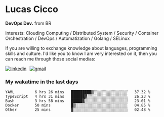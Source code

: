 # Lucas Cicco

**DevOps Dev.** from BR

Interests: Clouding Computing / Distributed System / Security / Container Orchestration / DevOps / Automatization / Golang / SELinux

If you are willing to exchange knowledge about languages, programming skills and culture. I'd like you to know I am very interested on it, then you can reach me through those social medias:

<div style="display: flex; align-items: center; gap: 10px;">
  <a href="https://www.linkedin.com/in/lucas-vitor-de-cicco" target="_blank">
    <img
      src="https://img.shields.io/badge/-LinkedIn-%230077B5?style=for-the-badge&logo=linkedin&logoColor=white"
      alt="linkedin"
      target="_blank" 
    />
  </a>
  <a href="mailto:lucasvitorx1@gmail.com">
      <img
        src="https://img.shields.io/badge/-Gmail-%23333?style=for-the-badge&logo=gmail&logoColor=white"
        alt="gmail"
        target="_blank"
      />
  </a>
</div>

### My wakatime in the last days

<!--START_SECTION:waka-->

```text
YAML         6 hrs 26 mins   █████████▒░░░░░░░░░░░░░░░   37.32 %
TypeScript   4 hrs 31 mins   ██████▓░░░░░░░░░░░░░░░░░░   26.23 %
Bash         3 hrs 58 mins   █████▓░░░░░░░░░░░░░░░░░░░   23.01 %
Docker       50 mins         █▒░░░░░░░░░░░░░░░░░░░░░░░   04.85 %
Other        25 mins         ▓░░░░░░░░░░░░░░░░░░░░░░░░   02.48 %
```

<!--END_SECTION:waka-->
